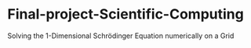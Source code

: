 # Final-project-Scientific-Computing
Solving the 1-Dimensional Schrödinger Equation numerically on a Grid
